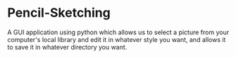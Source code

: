 # Pencil-Sketching
A GUI application using python which allows us to select a picture from your computer's local library and edit it in whatever style you want, and allows it to save it in whatever directory you want.
